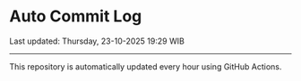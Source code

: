 # Auto Commit Log

Last updated: Thursday, 23-10-2025 19:29 WIB

---

This repository is automatically updated every hour using GitHub Actions.
